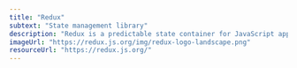 ```yaml
---
title: "Redux"
subtext: "State management library"
description: "Redux is a predictable state container for JavaScript apps. It helps you manage the state of your application consistently across different environments and makes it easier to debug and test."
imageUrl: "https://redux.js.org/img/redux-logo-landscape.png"
resourceUrl: "https://redux.js.org/"
---
```

